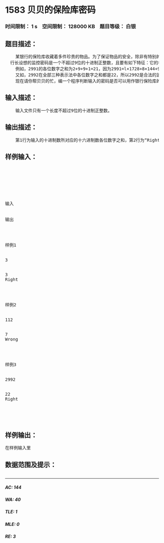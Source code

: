 # 1583 贝贝的保险库密码   
### 时间限制： 1 s&nbsp;&nbsp;&nbsp;&nbsp;空间限制： 128000 KB&nbsp;&nbsp;&nbsp;&nbsp;题目等级： 白银  
## 题目描述：  

<pre>
    某银行的保险库收藏着多件珍贵的物品。为了保证物品的安全，除非有特别的原因，否则银行的保险库要全天24小时开启监控设备进行实时监控：当确实需要临时关闭监控设备时，需要使用为特定操作人员设计的监控密码，这种密码要与操作人员的指纹信息结合，生成一个符合规定的数据，该操作人员才能关闭银行的保险库的监控设备。于是银行的行长就找到了贝贝，请他帮忙设置一个系统判断输入的密码是否正确。密码要求如下：
  行长设想的监控密码是一个不超过9位的十进制正整数，且要有如下特征：它的各位数字之和等于该数的12进制表示的各位数字之和，还等于该数的16进制表示的各位数字之和。
    例如，2991的各位数字之和为2+9+9+1=21，因为2991=l×1728+8×144+9×12+3，它的12进制表示是189312，各位数字之和也是21。但是2991的16进制表示是BAF16，并且11+10+15=36，所以2991不是合法的监控密码。
    又如，2992在全部三种表示法中各位数字之和都是22，所以2992是合法的监控密码。
    现在请你帮贝贝的忙，编一个程序判断输入的密码是否可以用作银行保险库的监控密码。
</pre>
  
  
## 输入描述：  

<pre>
    输入文件只有一个长度不超过9位的十进制正整数。
</pre>
  
  
## 输出描述：  

<pre>
    第1行为输入的十进制数所对应的十六进制数各位数字之和，第2行为“Right”（可用作监控密码）或“Wrong”（不可用作监控密码）。
</pre>
  
  
## 样例输入：  

<pre>




 


输入


输出




样例1


3


3
Right




样例2


112


7
Wrong




样例3


2992


22
Right




</pre>
  
  
## 样例输出：  

<pre>
在样例输入里
</pre>
  
  
## 数据范围及提示：  

<pre>
</pre>
  
  
***  

##### AC: 144  
##### WA: 40  
##### TLE: 1  
##### MLE: 0  
##### RE: 3  
